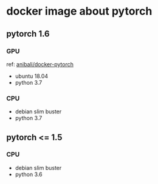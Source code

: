 # docker image about pytorch

## pytorch 1.6

### GPU
ref: [anibali/docker-pytorch](https://github.com/anibali/docker-pytorch)
* ubuntu 18.04
* python 3.7

### CPU
* debian slim buster
* python 3.7


## pytorch <= 1.5

### CPU
* debian slim buster
* python 3.6
